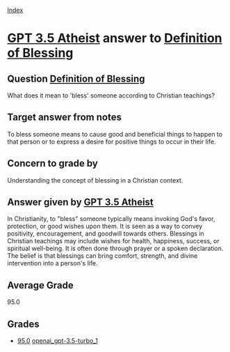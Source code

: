 
[Index](../../../index.md)
# [GPT 3.5 Atheist](../../answering_models/GPT_3.5_Atheist.md) answer to [Definition of Blessing](../../questions/Definition_of_Blessing.md)

## Question [Definition of Blessing](../../questions/Definition_of_Blessing.md)
What does it mean to 'bless' someone according to Christian teachings?

## Target answer from notes
To bless someone means to cause good and beneficial things to happen to that person or to express a desire for positive things to occur in their life.

## Concern to grade by
Understanding the concept of blessing in a Christian context.

## Answer given by [GPT 3.5 Atheist](../../answering_models/GPT_3.5_Atheist.md)
In Christianity, to "bless" someone typically means invoking God's favor, protection, or good wishes upon them. It is seen as a way to convey positivity, encouragement, and goodwill towards others. Blessings in Christian teachings may include wishes for health, happiness, success, or spiritual well-being. It is often done through prayer or a spoken declaration. The belief is that blessings can bring comfort, strength, and divine intervention into a person's life.

## Average Grade
95.0

## Grades
 * [95.0](./Definition_of_Blessing_grades/openai_gpt-3.5-turbo_1.md) [openai_gpt-3.5-turbo_1](../../grading_models/openai_gpt-3.5-turbo_1.md)
